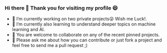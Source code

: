 ### Hi there 👋 Thank you for visiting my profile 😄


- 🔭 I’m currently working on two private projects😜 Wish me Luck!.
- 🌱 I’m currently also learning to understand deeper topics on machine learning and AI.
- 👯 You are welcome to collaborate on any of the recent pinned projects.
- 💬 Please ask me about how you can contribute or just fork a project and feel free to send me a pull request ;)
<!--
**chandant9/chandant9** is a ✨ _special_ ✨ repository because its `README.md` (this file) appears on your GitHub profile.

Here are some ideas to get you started:

- 🔭 I’m currently working on building a grocery application where I use python with django.
- 🌱 I’m currently also learning to understand deeper topics on machine learning and AI
- 👯 You are welcome to collaborate on any of my recent projects
- 💬 Please ask me about how you can contribute.
- 📫 How to reach me: ...
- 😄 Pronouns: ...
- ⚡ Fun fact: ...
-->
